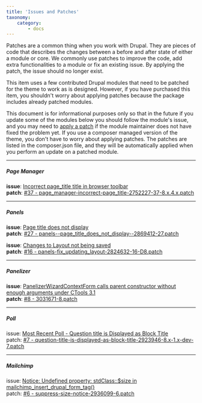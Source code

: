 ```yaml
---
title: 'Issues and Patches'
taxonomy:
    category:
        - docs
---
```


Patches are a common thing when you work with Drupal. They are pieces of code that describes the changes between a before and after state of either a module or core. We commonly use patches to improve the code, add extra functionalities to a module or fix an existing issue. By applying the patch, the issue should no longer exist.

This item uses a few contributed Drupal modules that need to be patched for the theme to work as is designed.  However, if you have purchased this item, you shouldn't worry about applying patches because the package includes already patched modules.

This document is for informational purposes only so that in the future if you update some of the modules below you should follow the module's issue, and you may need to [apply a patch](https://www.drupal.org/patch/apply) if the module maintainer does not have fixed the problem yet. If you use a composer managed version of the theme, you don't have to worry about applying patches. The patches are listed in the composer.json file, and they will be automatically applied when you perform an update on a patched module.


---

##### **Page Manager**

**issue**: [Incorrect page_title title in browser toolbar](https://www.drupal.org/project/page_manager/issues/2752227)<br>
**patch**: [#37 - page_manager-incorrect-page_title-2752227-37-8.x.4.x.patch](https://www.drupal.org/files/issues/2018-10-26/page_manager-incorrect-page_title-2752227-37-8.x.4.x.patch)

---

##### **Panels**

**issue**: [Page title does not display](https://www.drupal.org/project/panels/issues/2869412)<br>
**patch**: [#27 - panels--page_title_does_not_display--2869412-27.patch](https://www.drupal.org/files/issues/2018-03-19/panels--page_title_does_not_display--2869412-27.patch)

**issue**: [Changes to Layout not being saved](https://www.drupal.org/project/panels/issues/2824632)<br>
**patch**: [#16 - panels-fix_updating_layout-2824632-16-D8.patch](https://www.drupal.org/files/issues/2018-08-28/panels-fix_updating_layout-2824632-16-D8.patch)


---

##### **Panelizer**

**issue**: [PanelizerWizardContextForm calls parent constructor without enough arguments under CTools 3.1](https://www.drupal.org/project/panelizer/issues/3031671)<br>
**patch**: [#8 - 3031671-8.patch](https://www.drupal.org/files/issues/2019-04-03/3031671-8.patch)

---

##### **Poll**
issue: [Most Recent Poll - Question title is Displayed as Block Title](https://www.drupal.org/project/poll/issues/2923946)<br>
patch: [#7 - question-title-is-displayed-as-block-title-2923946-8.x-1.x-dev-7.patch](https://www.drupal.org/files/issues/2019-03-15/question-title-is-displayed-as-block-title-2923946-8.x-1.x-dev-7.patch)

---

##### **Mailchimp**
issue: [Notice: Undefined property: stdClass::$size in mailchimp_insert_drupal_form_tag()](https://www.drupal.org/project/mailchimp/issues/2936099)<br>
patch: [#6 - suppress-size-notice-2936099-6.patch](https://www.drupal.org/files/issues/2018-06-07/suppress-size-notice-2936099-6.patch)

